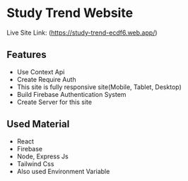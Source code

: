 # Study Trend Website #
Live Site Link: (https://study-trend-ecdf6.web.app/)

## Features
- Use Context Api
- Create Require Auth
- This site is fully responsive site(Mobile, Tablet, Desktop)
- Build Firebase Authentication System
- Create Server for this site

## Used Material
- React
- Firebase
- Node, Express Js
- Tailwind Css
- Also used Environment Variable